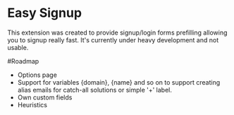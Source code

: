 Easy Signup
===========

This extension was created to provide signup/login forms prefilling allowing you to signup really fast. It's currently under heavy development and not usable.


#Roadmap

- Options page
- Support for variables {domain}, {name} and so on to support creating alias emails for catch-all solutions or simple '+' label.
- Own custom fields
- Heuristics